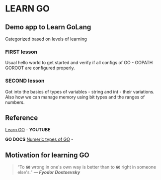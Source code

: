 # LEARN GO
## Demo app to Learn GoLang

Categorized based on levels of learning

### FIRST lesson

Usual hello world to get started and verify if all configs of GO - GOPATH GOROOT are configured properly.

### SECOND lesson
Got into the basics of types of variables - string and int - their variations.
Also how we can manage memory using bit types and the ranges of numbers.

## Reference


[Learn GO](https://www.youtube.com/playlist?list=PL4cUxeGkcC9gC88BEo9czgyS72A3doDeM) - **YOUTUBE**

**GO DOCS**
[Numeric types of GO](https://go.dev/ref/spec#Numeric_types) - 


## Motivation for learning GO

> “To **`GO`** wrong in one's own way is better than to **`GO`** right in someone else's.”
_**― Fyodor Dostoevsky**_